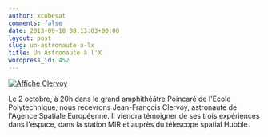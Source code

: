 ```yaml
---
author: xcubesat
comments: false
date: 2013-09-18 08:13:03+00:00
layout: post
slug: un-astronaute-a-lx
title: Un Astronaute à l'X
wordpress_id: 452
---
```


[![Affiche Clervoy](http://xspacecenter.files.wordpress.com/2013/09/affiche-clervoy2.jpg)](http://xspacecenter.files.wordpress.com/2013/09/affiche-clervoy2.jpg)



Le 2 octobre, à 20h dans le grand amphithéâtre Poincaré de l'Ecole Polytechnique, nous recevrons Jean-François Clervoy, astronaute de l'Agence Spatiale Européenne. Il viendra témoigner de ses trois expériences dans l'espace, dans la station MIR et auprès du télescope spatial Hubble.
